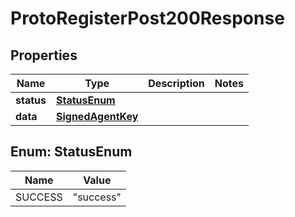 

# ProtoRegisterPost200Response


## Properties

| Name | Type | Description | Notes |
|------------ | ------------- | ------------- | -------------|
|**status** | [**StatusEnum**](#StatusEnum) |  |  |
|**data** | [**SignedAgentKey**](SignedAgentKey.md) |  |  |



## Enum: StatusEnum

| Name | Value |
|---- | -----|
| SUCCESS | &quot;success&quot; |



